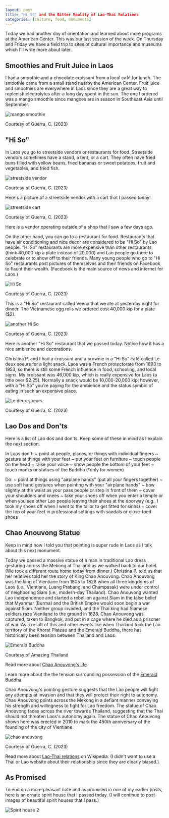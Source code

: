 ```yaml
---
layout: post
title: "Hi So" and the Bitter Reality of Lao-Thai Relations
categories: [culture, food, monuments]
---
```


Today we had another day of orientation and learned about more programs at the American Center. This was our last session of the week. On Thursday and Friday we have a field trip to sites of cultural importance and museums which I'll write more about later. 

## Smoothies and Fruit Juice in Laos

I had a smoothie and a chocolate croissant from a local café for lunch. The smoothie came from a small stand nearby the American Center. Fruit juice and smoothies are everywhere in Laos since they are a great way to replenish electrolytes after a long day spent in the sun. The one I ordered was a mango smoothie since mangoes are in season in Southeast Asia until September. 

![mango smoothie](https://lh3.googleusercontent.com/pw/AIL4fc8CEeUWFnVuYNpVvJXcHV8A_U1PSMImiqCJzVGV-i0kEW6PszAbCeEnLBOzC-4q8RTeGBQ4fQisdMIpXigZiijltquFO0VJ8HGY4UJjhN3cubYGUwM3=w1000)

Courtesy of Guerra, C. (2023)

## "Hi So"

In Laos you go to streetside vendors or restaurants for food. Streetside vendors sometimes have a stand, a tent, or a cart. They often have fried buns filled with yellow beans, fried bananas or sweet potatoes, fruit and vegetables, and fried fish. 

![streetside vendor](https://lh3.googleusercontent.com/pw/AIL4fc-uk_pMtNW2R3xC6Hk15BDpuSeWGKEdlVkXKb8_L48c3XaSQ4f0biGEAhIQ6dnJ5dtSAnVmAc6C7RUV-DMVmp6DJOqhbfovSC-AfAXkwIr9SKRGrS7H=w1000)

Courtesy of Guerra, C. (2023)

Here's a picture of a streetside vendor with a cart that I passed today!

![streetside cart](https://lh3.googleusercontent.com/pw/AIL4fc_KdDPDgXixGbjFFYBg__aRrJW6BQiaKHUMWCbwIMszDYvZppANdx3h9KYLZPVmoSFCkoaOPj7uqLyLxCJjxSS2HUCiXljui1GREVFUtrHAURrERYLP=w1000)

Courtesy of Guerra, C. (2023)

Here is a vendor operating outside of a shop that I saw a few days ago. 

On the other hand, you can go to a restaurant for food. Restaurants that have air conditioning and nice decor are considered to be "Hi So" by Lao people. "Hi So" restaurants are more expensive than other restaurants (think 40,000 kip a plate instead of 20,000) and Lao people go there to celebrate or to show off to their friends. Many young people who go to "Hi So" restaurants post pictures of themselves and their friends on Facebook to flaunt their wealth. (Facebook is the main source of news and internet for Laos.)

![Hi So](https://lh3.googleusercontent.com/pw/AIL4fc-6p1Mn0w9EReSzf9quHDVD5mKsTMs51QFOZ_dHDl_yTMoowCsHFUqnelPNDVcBkYvSDr98EbZkOShED_v65dgEVhoyrD6cAt2j-eXTpSMh38fgscaJ=w1000)

Courtesy of Guerra, C. (2023)

This is a "Hi So" restaurant called Veena that we ate at yesterday night for dinner. The Vietnamese egg rolls we ordered cost 40,000 kip for a plate ($2).

![another Hi So](https://lh3.googleusercontent.com/pw/AIL4fc-d-_18a5Ce4zId8KVRI3ZS14YbTAmP250uKw-F32AGbFLtiGFFATJ8EK5ixWoRVl7ke5AQ9CNFT_-3h_0Pw0M1vhxoJ74I6lztR8ug-FqKOQekzF-0=w1000)

Courtesy of Guerra, C. (2023)

Here is another "Hi So" restaurant that we passed today. Notice how it has a nice ambience and decorations. 

Christina P. and I had a croissant and a brownie in a "Hi So" café called Le deux soeurs for a light snack. Laos was a French protectorate from 1893 to 1953, so there is still some French influence in food, schooling, and local signs. My croissant was 46,000 kip, which is really expensive for Laos (a little over $2.25). Normally a snack would be 10,000-20,000 kip; however, with a "Hi So" you're paying for the ambience and the status symbol of eating in such an expensive place.

![Le deux soeurs](https://lh3.googleusercontent.com/pw/AIL4fc87CCR7Z5u1espgAKLeTY9VcaLXZiU-bXjuPFXRUBUoCVmubHQdx_rzm6xzkxadS-MvxU0pxF52SIJ26Mco67-_44RMvyxIkvpzDDKn7Wg0UwAUGY2M=w1000)

Courtesy of Guerra, C. (2023)

## Lao Dos and Don'ts

Here is a list of Lao dos and don'ts. Keep some of these in mind as I explain the next section.

In Laos don't: 
~ point at people, places, or things with individual fingers
~ gesture at things with your feet
~ put your feet on furniture
~ touch people on the head 
~ raise your voice
~ show people the bottom of your feet
~ touch monks or statues of the Buddha (*only for women)

Do:
~ point at things using "airplane hands" (put all your fingers together)
~ use soft hand gestures when pointing with your "airplane hands"
~ bow slightly at the waist as your pass people or step in front of them
~ cover your shoulders and knees
~ take your shoes off when you enter a temple or when you see other Lao people leaving their shoes at the doorway (e.g., I took my shoes off when I went to the tailor to get fitted for sinhs)
~ cover the top of your feet in professional settings with sandals or close-toed shoes

## Chao Anouvong Statue

Keep in mind how I told you that pointing is super rude in Laos as I talk about this next monument. 

Today we passed a massive statue of a man in traditional Lao dress gesturing across the Mekong at Thailand as we walked back to our hotel. (We took a different route home today from dinner.) Christina P. told us that her relatives told her the story of King Chao Anouvong. Chao Anouvong was the king of Vientiane from 1805 to 1828 when all three kingdoms of Laos (i.e., Vientiane, Luang Prabang, and Champasak) were under control of neighboring Siam (i.e., modern-day Thailand). Chao Anouvong wanted Lao independence and started a rebellion against Siam in the false belief that Myanmar (Burma) and the British Empire would soon begin a war against Siam. Neither group invaded, and the Thai king had Siamese soldiers raze Vientiane to the ground in 1828. Chao Anouvong was captured, taken to Bangkok, and put in a cage where he died as a prisoner of war. As a result of this and other events like when Thailand took the Lao territory of the Khorat Plateau and the Emerald Buddha, there has historically been tension between Thailand and Laos. 

![Emerald Buddha](https://blog-thailandsa.co.za/wp-content/uploads/2017/08/Emerald-Buddha-1.jpg)

Courtesy of Amazing Thailand

Read more about [Chao Anouvong's life](https://www.britannica.com/biography/Chao-Anu)

Learn more about the the tension surrounding possession of the [Emerald Buddha](https://www.britannica.com/topic/Emerald-Buddha)

Chao Anouvong's pointing gesture suggests that the Lao people will fight any attempts at invasion and that they will protect their right to autonomy. Chao Anouvong points across the Mekong in a defiant manner conveying his strength and willingness to fight for Lao freedom. The statue of Chao Anouvong faces across the river towards Thailand, suggesting that the Thai should not threaten Laos's autonomy again. The statue of Chao Anouvong shown here was erected in 2010 to mark the 450th anniversary of the founding of the city of Vientiane. 

![chao anouvong](https://lh3.googleusercontent.com/pw/AIL4fc9PuLhYtveGHOb3TbFP5GJgh0g3FDJ3O8kDi48gMkpm_sv5PB48m4VqO_jxwRO8Duh1w2PKjgrfpieWqh0VZYJaoBJ6wrOLVCuMBwtVodcMDS9iizWg=w1000)

Courtesy of Guerra, C. (2023)

Read more about [Lao-Thai relations](https://en.wikipedia.org/wiki/Laos–Thailand_relations) on Wikipedia.
(I didn't want to use a Thai or Lao website about their relationship since they are clearly biased.)

## As Promised

To end on a more pleasant note and as promised in one of my earlier posts, here is an ornate spirit house that I passed today. (I will continue to post images of beautiful spirit houses that I pass.)

![Spirit house 2](https://lh3.googleusercontent.com/pw/AIL4fc9Jx3ceQO8J-FISTObCIgPQeZAm_ji5P-J08gj3cZ0Nqe3sibLeMH7Lk4ZX6OuX83SAa5QVrKqNRN_j3s4Xcwvo1f5S2GueDaplLRFsXUHt2w7d_sSe=w1000)

<!-- Hello and welcome. The only purpose of this post is to greet you when your site comes alive for the first time.  
This post will demonstrate some of the more common content & elements found in posts.  
Feel free to delete this post when you are ready to publish your first post.  

Lorem ipsum dolor sit amet, consectetur adipiscing elit. Fusce bibendum neque eget nunc mattis eu sollicitudin enim tincidunt. Vestibulum lacus tortor, ultricies id dignissim ac, bibendum in velit.

## Some great heading (h2)

Proin convallis mi ac felis pharetra aliquam. Curabitur dignissim accumsan rutrum. In arcu magna, aliquet vel pretium et, molestie et arcu.


Mauris lobortis nulla et felis ullamcorper bibendum. Phasellus et hendrerit mauris. Proin eget nibh a massa vestibulum pretium. Suspendisse eu nisl a ante aliquet bibendum quis a nunc. Praesent varius interdum vehicula. Aenean risus libero, placerat at vestibulum eget, ultricies eu enim. Praesent nulla tortor, malesuada adipiscing adipiscing sollicitudin, adipiscing eget est.

## Another great heading (h2)

Lorem ipsum dolor sit amet, consectetur adipiscing elit. Fusce bibendum neque eget nunc mattis eu sollicitudin enim tincidunt. Vestibulum lacus tortor, ultricies id dignissim ac, bibendum in velit.

### Some great subheading (h3)

Proin convallis mi ac felis pharetra aliquam. Curabitur dignissim accumsan rutrum. In arcu magna, aliquet vel pretium et, molestie et arcu. Mauris lobortis nulla et felis ullamcorper bibendum.

Phasellus et hendrerit mauris. Proin eget nibh a massa vestibulum pretium. Suspendisse eu nisl a ante aliquet bibendum quis a nunc.

### Some great subheading (h3)

Praesent varius interdum vehicula. Aenean risus libero, placerat at vestibulum eget, ultricies eu enim. Praesent nulla tortor, malesuada adipiscing adipiscing sollicitudin, adipiscing eget est.

> This quote will *change* your life. It will reveal the <i>secrets</i> of the universe, and all the wonders of humanity. Don't <em>misuse</em> it.

Lorem ipsum dolor sit amet, consectetur adipiscing elit. Fusce bibendum neque eget nunc mattis eu sollicitudin enim tincidunt.

### Some great subheading (h3)

Vestibulum lacus tortor, ultricies id dignissim ac, bibendum in velit. Proin convallis mi ac felis pharetra aliquam. Curabitur dignissim accumsan rutrum.

In arcu magna, aliquet vel pretium et, molestie et arcu. Mauris lobortis nulla et felis ullamcorper bibendum. Phasellus et hendrerit mauris.

#### You might want a sub-subheading (h4)

In arcu magna, aliquet vel pretium et, molestie et arcu. Mauris lobortis nulla et felis ullamcorper bibendum. Phasellus et hendrerit mauris.

In arcu magna, aliquet vel pretium et, molestie et arcu. Mauris lobortis nulla et felis ullamcorper bibendum. Phasellus et hendrerit mauris.

#### But it's probably overkill (h4)

In arcu magna, aliquet vel pretium et, molestie et arcu. Mauris lobortis nulla et felis ullamcorper bibendum. Phasellus et hendrerit mauris.

##### Could be a smaller sub-heading, `pacman` (h5)

In arcu magna, aliquet vel pretium et, molestie et arcu. Mauris lobortis nulla et felis ullamcorper bibendum. Phasellus et hendrerit mauris.

###### Small yet significant sub-heading  (h6)

In arcu magna, aliquet vel pretium et, molestie et arcu. Mauris lobortis nulla et felis ullamcorper bibendum. Phasellus et hendrerit mauris.

### Highlight the code please!!

{% highlight c %}
float Q_rsqrt( float number )
{
	long i;
	float x2, y;
	const float threehalfs = 1.5F;

	x2 = number * 0.5F;
	y  = number;
	i  = * ( long * ) &y;                       // evil floating point bit level hacking
	i  = 0x5f3759df - ( i >> 1 );               // what the fuck? 
	y  = * ( float * ) &i;
	y  = y * ( threehalfs - ( x2 * y * y ) );   // 1st iteration
//	y  = y * ( threehalfs - ( x2 * y * y ) );   // 2nd iteration, this can be removed

	return y;
}
{% endhighlight %}

### Oh hai, an unordered list!!

In arcu magna, aliquet vel pretium et, molestie et arcu. Mauris lobortis nulla et felis ullamcorper bibendum. Phasellus et hendrerit mauris.

- First item, yo
- Second item, dawg
- Third item, what what?!
- Fourth item, fo sheezy my neezy

### Oh hai, an ordered list!!

In arcu magna, aliquet vel pretium et, molestie et arcu. Mauris lobortis nulla et felis ullamcorper bibendum. Phasellus et hendrerit mauris.

1. First item, yo
2. Second item, dawg
3. Third item, what what?!
4. Fourth item, fo sheezy my neezy

## Headings are cool! (h2)

Proin eget nibh a massa vestibulum pretium. Suspendisse eu nisl a ante aliquet bibendum quis a nunc. Praesent varius interdum vehicula. Aenean risus libero, placerat at vestibulum eget, ultricies eu enim. Praesent nulla tortor, malesuada adipiscing adipiscing sollicitudin, adipiscing eget est.

Praesent nulla tortor, malesuada adipiscing adipiscing sollicitudin, adipiscing eget est.

Proin eget nibh a massa vestibulum pretium. Suspendisse eu nisl a ante aliquet bibendum quis a nunc.

### Tables

Title 1               | Title 2               | Title 3               | Title 4
--------------------- | --------------------- | --------------------- | ---------------------
lorem                 | lorem ipsum           | lorem ipsum dolor     | lorem ipsum dolor sit
lorem ipsum dolor sit | lorem ipsum dolor sit | lorem ipsum dolor sit | lorem ipsum dolor sit
lorem ipsum dolor sit | lorem ipsum dolor sit | lorem ipsum dolor sit | lorem ipsum dolor sit
lorem ipsum dolor sit | lorem ipsum dolor sit | lorem ipsum dolor sit | lorem ipsum dolor sit

Title 1 | Title 2 | Title 3 | Title 4
--- | --- | --- | ---
lorem | lorem ipsum | lorem ipsum dolor | lorem ipsum dolor sit
lorem ipsum dolor sit amet | lorem ipsum dolor sit amet consectetur | lorem ipsum dolor sit amet | lorem ipsum dolor sit
lorem ipsum dolor | lorem ipsum | lorem | lorem ipsum
lorem ipsum dolor | lorem ipsum dolor sit | lorem ipsum dolor sit amet | lorem ipsum dolor sit amet consectetur -->
